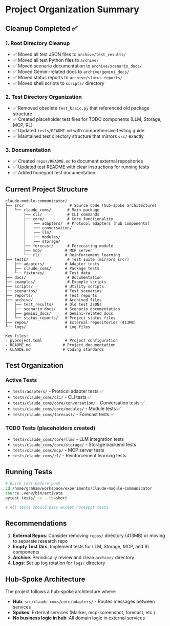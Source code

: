 # Project Organization Summary

## Cleanup Completed ✅

### 1. **Root Directory Cleanup**
- ✅ Moved all test JSON files to `archive/test_results/`
- ✅ Moved all test Python files to `archive/`
- ✅ Moved scenario documentation to `archive/scenario_docs/`
- ✅ Moved Gemini-related docs to `archive/gemini_docs/`
- ✅ Moved status reports to `archive/status_reports/`
- ✅ Moved shell scripts to `scripts/` directory

### 2. **Test Directory Organization**
- ✅ Removed obsolete `test_basic.py` that referenced old package structure
- ✅ Created placeholder test files for TODO components (LLM, Storage, MCP, RL)
- ✅ Updated `tests/README.md` with comprehensive testing guide
- ✅ Maintained test directory structure that mirrors `src/` exactly

### 3. **Documentation**
- ✅ Created `repos/README.md` to document external repositories
- ✅ Updated test README with clear instructions for running tests
- ✅ Added honeypot test documentation

## Current Project Structure

```
claude-module-communicator/
├── src/                    # Source code (hub-spoke architecture)
│   └── claude_coms/       # Main package
│       ├── cli/           # CLI commands
│       ├── core/          # Core functionality
│       │   ├── adapters/  # Protocol adapters (hub components)
│       │   ├── conversation/
│       │   ├── llm/
│       │   ├── modules/
│       │   └── storage/
│       ├── forecast/      # Forecasting module
│       ├── mcp/          # MCP server
│       └── rl/           # Reinforcement learning
├── tests/                 # Test suite (mirrors src/)
│   ├── adapters/         # Adapter tests
│   ├── claude_coms/      # Package tests
│   └── fixtures/         # Test data
├── docs/                  # Documentation
├── examples/              # Example scripts
├── scripts/              # Utility scripts
├── scenarios/            # Test scenarios
├── reports/              # Test reports
├── archive/              # Archived files
│   ├── test_results/     # Old test JSONs
│   ├── scenario_docs/    # Scenario documentation
│   ├── gemini_docs/      # Gemini-related docs
│   └── status_reports/   # Project status files
├── repos/                # External repositories (413MB)
└── logs/                 # Log files

Key files:
- pyproject.toml          # Project configuration
- README.md              # Project documentation
- CLAUDE.md              # Coding standards
```

## Test Organization

### Active Tests
- `tests/adapters/` - Protocol adapter tests ✅
- `tests/claude_coms/cli/` - CLI tests ✅
- `tests/claude_coms/core/conversation/` - Conversation tests ✅
- `tests/claude_coms/core/modules/` - Module tests ✅
- `tests/claude_coms/forecast/` - Forecast tests ✅

### TODO Tests (placeholders created)
- `tests/claude_coms/core/llm/` - LLM integration tests
- `tests/claude_coms/core/storage/` - Storage backend tests
- `tests/claude_coms/mcp/` - MCP server tests
- `tests/claude_coms/rl/` - Reinforcement learning tests

## Running Tests

```bash
# Quick test before push
cd /home/graham/workspace/experiments/claude-module-communicator
source .venv/bin/activate
pytest tests/ -v --tb=short

# All tests should pass except honeypot tests
```

## Recommendations

1. **External Repos**: Consider removing `repos/` directory (413MB) or moving to separate research repo
2. **Empty Test Dirs**: Implement tests for LLM, Storage, MCP, and RL components
3. **Archive**: Periodically review and clean `archive/` directory
4. **Logs**: Set up log rotation for `logs/` directory

## Hub-Spoke Architecture

The project follows a hub-spoke architecture where:
- **Hub**: `src/claude_coms/core/adapters/` - Routes messages between services
- **Spokes**: External services (Marker, mcp-screenshot, forecast, etc.)
- **No business logic in hub**: All domain logic in external services